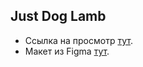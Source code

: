 ## Just Dog Lamb

- Ссылка на просмотр [тут](https://Nick-V-i.github.io/Just-Dog-Lamb/).
- Макет из Figma [тут](https://www.figma.com/design/Ikdhu6fFLLarAXwG9pi2LO/Just-Dog---Lamb-(all-breads)-(Copy)?node-id=24-6&node-type=frame&t=lXFSwCm9bqg97l0Y-0).
